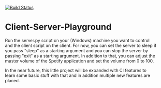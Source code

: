 [![Build Status](https://travis-ci.com/Pflegusch/Client-Server-Playground.svg?branch=master)](https://travis-ci.com/Pflegusch/Client-Server-Playground)

# Client-Server-Playground

Run the server.py script on your (Windows) machine you want to control and the client script on the client. 
For now, you can set the server to sleep if you pass "sleep" as a starting argument and you can stop the server
by passing "exit" as a starting argument. In addition to that, you can adjust the master volume of the Spotify application and set the volume from 0 to 100. 

In the near future, this little project will be expanded with CI features to learn some basic stuff with that and in addition 
multiple new features are planed. 
